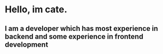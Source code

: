 # Hello, im cate.
## I am a developer which has most experience in backend and some experience in frontend development
